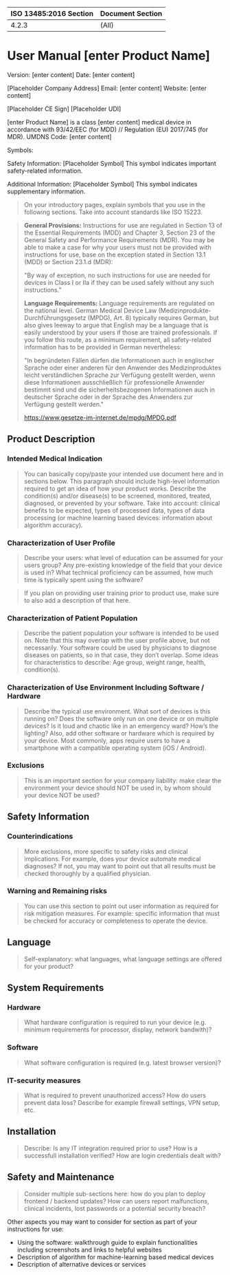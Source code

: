 | ISO 13485:2016 Section | Document Section |
|------------------------|------------------|
| 4.2.3                  | (All)            |

# User Manual [enter Product Name]

Version: [enter content]
Date: [enter content]


[Placeholder Company Address]
Email: [enter content]
Website: [enter content]

[Placeholder CE Sign]
[Placeholder UDI]

[enter Product Name]   is a class [enter content] medical device in accordance with 93/42/EEC (for MDD) // Regulation (EU) 2017/745 (for MDR).
UMDNS Code: [enter content]

Symbols:

Safety Information:
[Placeholder Symbol]
This symbol indicates important safety-related information.

Additional Information:
[Placeholder Symbol]
This symbol indicates supplementary information.

> On your introductory pages, explain symbols that you use in the following sections. Take into account standards like ISO 15223.

> **General Provisions:** Instructions for use are regulated in Section 13 of the Essential Requirements (MDD) and Chapter 3, Section 23 of the General Safety and Performance Requirements (MDR). You may be able to make a case for why your users must not be provided with instructions for use, base on the exception stated in Section 13.1 (MDD) or Section 23.1.d (MDR):
> 
> "By way of exception, no such instructions for use are needed for devices in Class I or IIa if they can be used safely without any such instructions."
> 
> **Language Requirements:** Language requirements are regulated on the national level. German Medical Device Law (Medizinprodukte-Durchführungsgesetz (MPDG), Art. 8) typically requires German, but also gives leeway to argue that English may be a language that is easily understood by your users if those are trained professionals. If you follow this route, as a minimum requirement, all safety-related information has to be provided in German nevertheless:
> 
> "In begründeten Fällen dürfen die Informationen auch in englischer Sprache oder einer anderen für den Anwender des Medizinproduktes leicht verständlichen Sprache zur Verfügung gestellt werden, wenn diese Informationen ausschließlich für professionelle Anwender bestimmt sind und die sicherheitsbezogenen Informationen auch in deutscher Sprache oder in der Sprache des Anwenders zur Verfügung gestellt werden."
> 
> https://www.gesetze-im-internet.de/mpdg/MPDG.pdf

## Product Description

### Intended Medical Indication

> You can basically copy/paste your intended use document here and in sections below. This paragraph should include high-level information required to get an idea of how your product works.
> Describe the condition(s) and/or disease(s) to be screened, monitored, treated, diagnosed, or prevented by your software.
> Take into account: clinical benefits to be expected, types of processed data, types of data processing (or machine learning based devices: information about algorithm accuracy).

### Characterization of User Profile

> Describe your users: what level of education can be assumed for your users group? Any pre-existing knowledge of the field that your device is used in?
> What technical proficiency can be assumed, how much time is typically spent using the software?

> If you plan on providing user training prior to product use, make sure to also add a description of that here.

### Characterization of Patient Population

> Describe the patient population your software is intended to be used on. Note that this may overlap with the user profile above, but not necessarily.
> Your software could be used by physicians to diagnose diseases on patients, so in that case, they don’t overlap. Some ideas for characteristics to describe: Age group, weight range, health, condition(s).


### Characterization of Use Environment Including Software / Hardware

> Describe the typical use environment. What sort of devices is this running on? Does the software only run on one device or on multiple devices? Is it loud and chaotic like in an emergency ward? How’s the lighting?
> Also, add other software or hardware which is required by your device. Most commonly, apps require users to have a smartphone with a compatible operating system (iOS / Android).

### Exclusions

> This is an important section for your company liability: make clear the environment your device should NOT be used in, by whom should your device NOT be used?


## Safety Information

### Counterindications

> More exclusions, more specific to safety risks and clinical implications. For example, does your device automate medical diagnoses? If not, you may want to point out that all results must be checked thoroughly by a qualified physician.

### Warning and Remaining risks

> You can use this section to point out user information as required for risk mitigation measures. For example: specific information that must be checked for accuracy or completeness to operate the device.


## Language

> Self-explanatory: what languages, what language settings are offered for your product?


## System Requirements

### Hardware

> What hardware configuration is required to run your device (e.g. minimum requirements for processor, display, network bandwith)?

### Software

> What software configuration is required (e.g. latest browser version)?

### IT-security measures

> What is required to prevent unauthorized access? How do users prevent data loss? Describe for example firewall settings, VPN setup, etc.

## Installation

> Describe: Is any IT integration required prior to use? How is a successfull installation verified? How are login credentials dealt with?

## Safety and Maintenance

> Consider multiple sub-sections here: how do you plan to deploy frontend / backend updates? How can users report malfunctions, clinical incidents, lost passwords or a potential security breach?

Other aspects you may want to consider for section as part of your instructions for use:

 * Using the software: walkthrough guide to explain functionalities including screenshots and links to helpful websites
 * Description of algorithm for machine-learning based medical devices
 * Description of alternative devices or services
